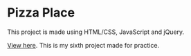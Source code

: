 # Pizza Place

This project is made using HTML/CSS, JavaScript and jQuery.

[View here](https://codija.github.io/pizza/).
This is my sixth project made for practice.
